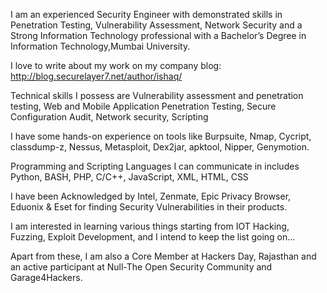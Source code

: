 I am an experienced Security Engineer with demonstrated skills in Penetration Testing, Vulnerability Assessment, Network Security and a Strong Information Technology professional with a Bachelor’s Degree in Information Technology,Mumbai University.

I love to write about my work on my company blog: http://blog.securelayer7.net/author/ishaq/

Technical skills I possess are Vulnerability assessment and penetration testing, Web and Mobile Application Penetration Testing, Secure Configuration Audit, Network security, Scripting

I have some hands-on experience on tools like Burpsuite, Nmap, Cycript, classdump-z, Nessus, Metasploit, Dex2jar, apktool, Nipper, Genymotion.

Programming and Scripting Languages I can communicate in includes Python, BASH, PHP, C/C++, JavaScript, XML, HTML, CSS

I have been Acknowledged by Intel, Zenmate, Epic Privacy Browser, Eduonix & Eset for finding Security Vulnerabilities in their products.

I am interested in learning various things starting from IOT Hacking, Fuzzing, Exploit Development, and I intend to keep the list going on...

Apart from these, I am also a Core Member at Hackers Day, Rajasthan and an active participant at Null-The Open Security Community and Garage4Hackers.
